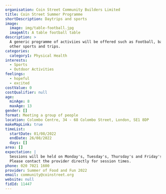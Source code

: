```yaml
---
organisation: Coin Street Community Builders Limited
title: Coin Street Summer Programme
shortDescription: Daytrips and sports
image:
  image: img/table-football.jpg
  imageAlt: A table football table
description: >
  A generic programme of activiies will be offered such as Football, basketball,
  other sports and trips. 
categories:
  category1: Physical Health
interests:
  - Sports
  - Outdoor Activities
feelings:
  - hopeful
  - excited
costValue: 0
costQualifier: null
age:
  minAge: 8
  maxAge: 13
gender: []
format: Meeting a group of people
location: Colombo Centre, 34 - 68 Colombo Street, London, SE1 8DP
makeMapLink: true
timeList:
  startDate: 01/08/2022
  endDate: 26/08/2022
  days: []
area: []
expectation: |
  Sessions will be held on Monday's, Tuesday's, Thursday's and Friday's. 
  Please contact the provider directly for session times. 
phone: 020 7021 1600
provider: Summer of Food and Fun 2022
email: community@coinstreet.org
website: null
fidId: 11447
---
```


